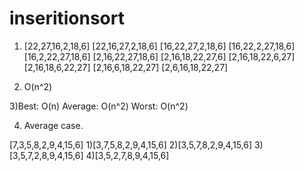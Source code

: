 # inseritionsort
1) [22,27,16,2,18,6]
[22,16,27,2,18,6]
[16,22,27,2,18,6]
[16,22,2,27,18,6]
[16,2,22,27,18,6]
[2,16,22,27,18,6]
[2,16,18,22,27,6]
[2,16,18,22,6,27]
[2,16,18,6,22,27]
[2,16,6,18,22,27]
[2,6,16,18,22,27]

2) O(n^2)

3)Best: O(n)
Average: O(n^2)
Worst: O(n^2)

4) Average case.

[7,3,5,8,2,9,4,15,6]
1)[3,7,5,8,2,9,4,15,6]
2)[3,5,7,8,2,9,4,15,6]
3)[3,5,7,2,8,9,4,15,6]
4)[3,5,2,7,8,9,4,15,6]

